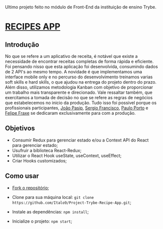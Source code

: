 Ultimo projeto feito no módulo de Front-End da instituição de ensino Trybe. 
# [RECIPES APP](https://fsipp-recipe-app.vercel.app/)

## Introdução

  No que se refere a um aplicativo de receita, é notável que existe a necessidade de encontrar receitas completas de forma rápida e eficiente. Foi pensando nisso que esta aplicação foi desenvolvida, consumindo dados de 2 API's ao mesmo tempo. A novidade é que implementamos uma interface mobile only e no percurso do desenvolvimento treinamos varias soft skills e hard skills, o que ajudou na entrega do projeto dentro do prazo. 
  Além disso, utilizamos metodologia Kanban com objetivo de proporcionar um trabalho mais transparente e direcionado. Vale ressaltar também, que exercitamos a tomada de decisão no que se refere as regras de negócios que estabelecemos no inicio da produção. Tudo isso foi possível porque os profissionais participantes, [João Pasip](https://github.com/joao-pasip), [Sergio Francisco](https://github.com/SerjoFrancisco), [Paulo Porto](https://github.com/prtpj1) e [Felipe Fraxe](https://github.com/felipefraxe)  se dedicaram exclusivamente para com a produção.

## Objetivos

- Consumir Redux para gerenciar estado e/ou a Context API do React para gerenciar estado;
- Usufruir a biblioteca React-Redux;
- Utilizar o React Hook useState, useContext, useEffect;
- Criar Hooks customizados;

## Como usar
- [Fork o repositório](https://github.com/Italo9/Project-Trybe-Recipe-App);

- Clone para sua máquina local: `git clone https://github.com/Italo9/Project-Trybe-Recipe-App.git`;
- Instale as dependências: `npm install`;
- Inicialize o projeto: `npm start`;
